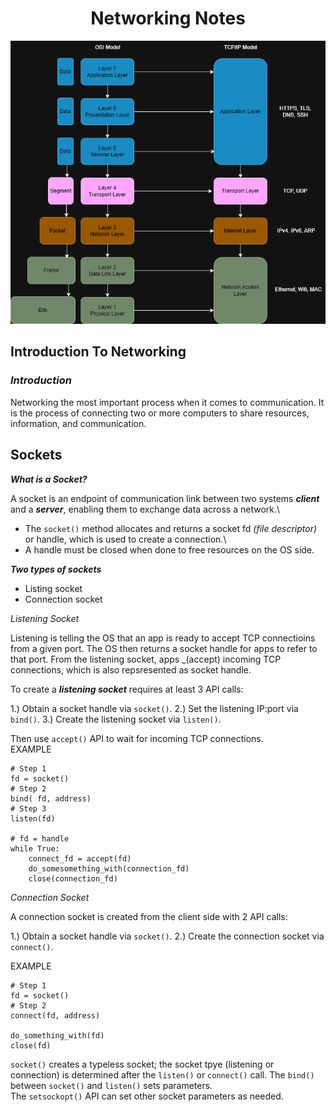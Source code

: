 <div align="center">
<h1 align="center">Networking Notes</h1>

<p align="center">
<img src="https://github.com/jracelis-hub/my-learning-notes/blob/main/images/osi_tcp_ip.png">
</p>

</div>

## Introduction To Networking

### ***Introduction***

Networking the most important process when it comes to communication. It is the process of connecting two or more computers to share resources, information, and communication.


## Sockets

***What is a Socket?***

A socket is an endpoint of communication link between two systems ***client*** and a ***server***, enabling them to exchange data across a network.\

* The `socket()` method allocates and returns a socket fd _(file descriptor)_ or handle, which is used to create a connection.\
* A handle must be closed when done to free resources on the OS side.


***Two types of sockets***

* Listing socket
* Connection socket

_Listening Socket_

Listening is telling the OS that an app is ready to accept TCP connectioins from a given port. The OS then returns a socket handle for apps to refer to that port. From the listening socket, apps _(accept) incoming TCP connections, which is also repsresented as socket handle. 

To create a ***listening socket*** requires at least 3 API calls:

1.) Obtain a socket handle via `socket()`.
2.) Set the listening IP:port via `bind()`.
3.) Create the listening socket via `listen()`.

Then use `accept()` API to wait for incoming TCP connections.\
EXAMPLE
```
# Step 1
fd = socket()
# Step 2
bind( fd, address)
# Step 3
listen(fd)

# fd = handle
while True:
	connect_fd = accept(fd)
	do_somesomething_with(connection_fd)
	close(connection_fd)
```

_Connection Socket_

A connection socket is created from the client side with 2 API calls:

1.) Obtain a socket handle via `socket()`.
2.) Create the connection socket via `connect()`.

EXAMPLE
```
# Step 1
fd = socket()
# Step 2
connect(fd, address)

do_something_with(fd)
close(fd)
```

`socket()` creates a typeless socket; the socket tpye (listening or connection) is determined after the `listen()` or `connect()` call. The `bind()` between `socket()` and `listen()` sets parameters.\
The `setsockopt()` API can set other socket parameters as needed.

